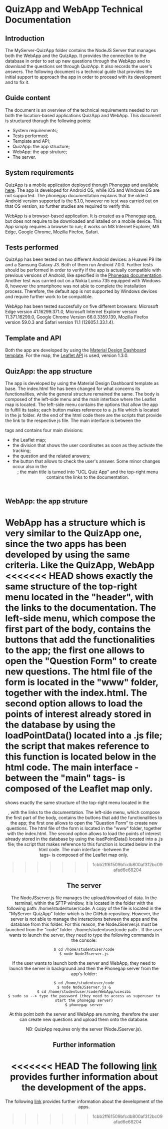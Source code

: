 # QuizApp and WebApp Technical Documentation

## Introduction

The MyServer-QuizApp folder contains the NodeJS Server that manages both the WebApp and the QuizApp. It provides the connection to the database 
in order to set up new questions through the WebApp and to download the questions set through QuizApp. It also records the user's answers.
The following document is a technical guide that provides the initial support to approach the app in order to proceed with its development and to fix it.

## Guide content

The document is an overview of the technical requirements needed to run both the location-based applications QuizApp and WebApp.
This document is structured thorugh the following points:
- System requirements;
- Tests performed;
- Template and API;
- QuizApp: the app structure;
- WebApp: the app struture;
- The server.

## System requirements

QuizApp is a mobile application deployed thorugh Phonegap and available [here]( https://build.phonegap.com/apps/3148274/share ). The app is developed for Android OS, while 
iOS and Windows OS are not supported. The phonegap documentation explains that the oldest Android version supported is the 5.1.0, however no test 
was carried out on that OS version, so further studies are required to verify this.

WebApp is a browser-based application. It is created as a Phonegap app, but does not require to be downloaded and istalled on a mobile device. 
This App simply requires a browser to run; it works on MS Internet Explorer, MS Edge, Google Chrome, Mozilla Firefox, Safari.

## Tests performed

QuizApp has been tested on two different Android devices: a Huawei P9 lite and a Samsung Galaxy J3. Both of them run Android 7.0.0. Further tests should be
performed in order to verify if the app is actually compatible with previous versions of Android, like specified in the [Phonegap documentation]( https://build.phonegap.com/current-support ).
Another test was carried out on a Nokia Lumia 735 equipped with Windows 8, however the smartphone was not able to complete the installation 
process. Therefore, the default app is not supported by Windows devices and require further work to be compatible.

WebApp has been tested succesfully on five different browsers: Microsoft Edge version 41.16299.371.0, Microsoft Internet Explorer version 11.371.16299.0, 
Google Chrome Version 66.0.3359.139, Mozilla Firefox version 59.0.3 and Safari version 11.1 (12605.1.33.1.4).

## Template and API

Both the app are developed by using the [Material Design Dashboard template]( https://getmdl.io/templates/index.html ). 
For the map, the [Leaflet API]( https://leafletjs.com/ ) is used, version 1.3.0.

## QuizApp: the app structure

The app is developed by using the Material Design Dashboard template as base. The index.html file has been changed for what concerns its functionalities,
while the general structure remained the same. The body is composed of the left-side menu and the main interface where the Leaflet map is located. The left-side
menu contains the options that allow the app to fulfill its tasks; each button makes reference to a .js file which is located in the js folder. At the end of
the html code there are the scripts that provide the link to the respective js file. The main interface is between the <main> tags and contains four main divisions:
- the Leaflet map;
- the division that shows the user coordinates as soon as they activate the tracking;
- the question and the related answers;
- the button that allows to check the user's answer.
Some minor changes occur also in the <header>; the main title is turned into "UCL Quiz App" and the top-right menu contains the links to the documentation.  

## WebApp: the app struture

WebApp has a structure which is very similar to the QuizApp one, since the two apps has been developed by using the same criteria. Like the QuizApp, WebApp 
<<<<<<< HEAD
shows exactly the same structure of the top-right menu located in the "header", with the links to the documentation. The left-side menu, which compose the 
first part of the body, contains the buttons that add the functionalities to the app; the first one allows to open the "Question Form" to create new questions.
The html file of the form is located in the "www" folder, together with the index.html. The second option allows to load the points of interest already stored
in the database by using the loadPointData() located into a .js file; the script that makes reference to this function is located below in the html code. 
The main interface -between the "main" tags- is composed of the Leaflet map only. 
=======
shows exactly the same structure of the top-right menu located in the <header>, with the links to the documentation. The left-side menu, which compose the 
first part of the body, contains the buttons that add the functionalities to the app; the first one allows to open the "Question Form" to create new questions.
The html file of the form is located in the "www" folder, together with the index.html. The second option allows to load the points of interest already stored
in the database by using the loadPointData() located into a .js file; the script that makes reference to this function is located below in the html code. 
The main interface -between the <main> tags- is composed of the Leaflet map only. 
>>>>>>> 1cbb2ff61509bfcdb800af312bc09afad6e68204

## The server

The NodeJSserver.js file manages the upload/download of data. In the terminal, within the SFTP window, it is located in the folder with the following path:
/home/studentuser/code. A copy of the file is located in the "MyServer-QuizApp" folder which is the GitHub repository. However, the server is not able to 
manage the interactions between the apps and the database from this folder. For this reason, the NodeJSserver.js must be launched from the "code" folder -/home/studentuser/code path-.
If the user wants to launch the server, they need to type the following commands in the console:

```
$ cd /home/studentuser/code
$ node NodeJSserver.js
```

If the user wants to launch both the server and WebApp, they need to launch the server in background and then the Phonegap server from the app's folder:

```
$ cd /home/studentuser/code
$ node NodeJSserver.js &
$ cd /home/studentuser/code/WebApp/ucesibi
$ sudo su --> type the password (they need to access as superuser to start the phonegap server)
$ phonegap server
```

At this point both the server and WebApp are running, therefore the user can create new questions and upload them onto the database.

NB: QuizApp requires only the server (NodeJSserver.js).

## Further information

<<<<<<< HEAD
The following [link]( https://www.dropbox.com/s/od2t6g29cekp8u6/Web%26Mobile-Report.pdf?dl=0 ) provides further information about the development of the apps.
=======
The following [link](  ) provides further information about the development of the apps.
>>>>>>> 1cbb2ff61509bfcdb800af312bc09afad6e68204
